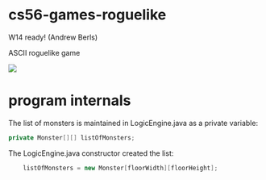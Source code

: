 cs56-games-roguelike
====================

W14 ready! (Andrew Berls)

ASCII roguelike game

![](http://i.imgur.com/E8qA2Pt.jpg)



program internals
=================


The list of monsters is maintained in LogicEngine.java as a private variable:
```java
private Monster[][] listOfMonsters;
```
The LogicEngine.java constructor created the list:
```java
	listOfMonsters = new Monster[floorWidth][floorHeight];
```
